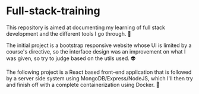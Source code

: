 # Full-stack-training
This repository is aimed at documenting my learning of full stack development and the different tools I go through. 🐺

The initial project is a bootstrap responsive website whose UI is limited by a course's directive, so the interface design was an improvement on what I was given, so try to judge based on the utils used. 👽

The following project is a React based front-end application that is followed by a server side system using MongoDB/Express/NodeJS, which I'll then try and finish off with a complete containerization using Docker. 🧛
